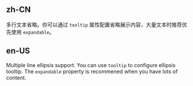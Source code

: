 ## zh-CN

多行文本省略。你可以通过 `tooltip` 属性配置省略展示内容，大量文本时推荐优先使用 `expandable`。

## en-US

Multiple line ellipsis support. You can use `tooltip` to configure ellipsis tooltip. The `expandable` property is recommened when you have lots of content.
